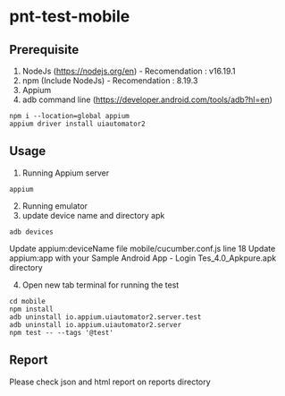 # pnt-test-mobile

## Prerequisite

1. NodeJs (https://nodejs.org/en) - Recomendation : v16.19.1
2. npm (Include NodeJs) - Recomendation : 8.19.3
3. Appium
4. adb command line (https://developer.android.com/tools/adb?hl=en)

```
npm i --location=global appium
appium driver install uiautomator2
```

## Usage

1. Running Appium server

```
appium
```

2. Running emulator
3. update device name and directory apk

```
adb devices
```

Update appium:deviceName file mobile/cucumber.conf.js line 18
Update appium:app with your Sample Android App - Login Tes_4.0_Apkpure.apk directory

4. Open new tab terminal for running the test

```
cd mobile
npm install
adb uninstall io.appium.uiautomator2.server.test
adb uninstall io.appium.uiautomator2.server
npm test -- --tags '@test'
```

## Report

Please check json and html report on reports directory
